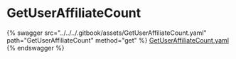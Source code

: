 # GetUserAffiliateCount

{% swagger src="../../../.gitbook/assets/GetUserAffiliateCount.yaml" path="GetUserAffiliateCount" method="get" %}
[GetUserAffiliateCount.yaml](../../../.gitbook/assets/GetUserAffiliateCount.yaml)
{% endswagger %}
